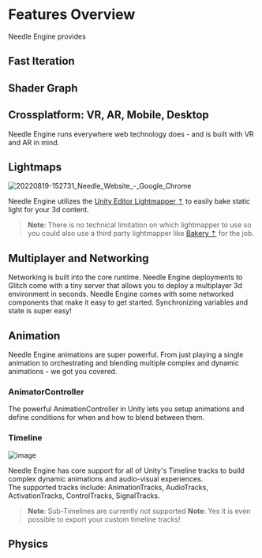 # Features Overview

Needle Engine provides

## Fast Iteration

## Shader Graph

## Crossplatform: VR, AR, Mobile, Desktop
Needle Engine runs everywhere web technology does - and is built with VR and AR in mind.

## Lightmaps
![20220819-152731_Needle_Website_-_Google_Chrome](https://user-images.githubusercontent.com/5083203/185629093-bcbdde26-6d91-4d1f-9372-b576f61fecf7.png)

Needle Engine utilizes the [Unity Editor Lightmapper ⇡](https://docs.unity3d.com/Manual/progressive-lightmapper.html) to easily bake static light for your 3d content.

> **Note**: There is no technical limitation on which lightmapper to use so you could also use a third party lightmapper like [Bakery ⇡](https://assetstore.unity.com/packages/tools/level-design/bakery-gpu-lightmapper-122218) for the job.

## Multiplayer and Networking
Networking is built into the core runtime. Needle Engine deployments to Glitch come with a tiny server that allows you to deploy a multiplayer 3d environment in seconds. Needle Engine comes with some networked components that make it easy to get started. Synchronizing variables and state is super easy!

## Animation
Needle Engine animations are super powerful. From just playing a single animation to orchestrating and blending multiple complex and dynamic animations - we got you covered. 
### AnimatorController
The powerful AnimationController in Unity lets you setup animations and define conditions for when and how to blend between them.
### Timeline
![image](https://user-images.githubusercontent.com/5083203/185631122-2d6b8769-4da1-4033-a248-a95dc23fa16d.png)

Needle Engine has core support for all of Unity's Timeline tracks to build complex dynamic animations and audio-visual experiences.  
The supported tracks include: AnimationTracks, AudioTracks, ActivationTracks, ControlTracks, SignalTracks. 

> **Note**: Sub-Timelines are currently not supported
> **Note**: Yes it is even possible to export your custom timeline tracks!

## Physics
